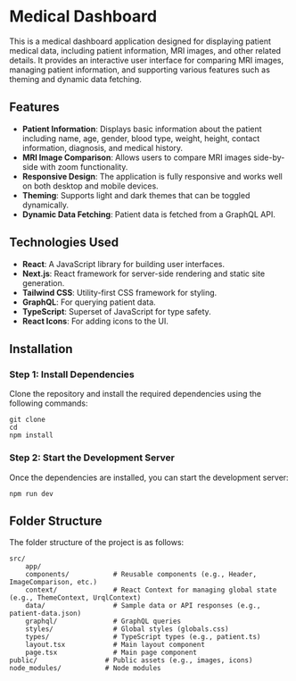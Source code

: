 # Medical Dashboard

This is a medical dashboard application designed for displaying patient medical data, including patient information, MRI images, and other related details. It provides an interactive user interface for comparing MRI images, managing patient information, and supporting various features such as theming and dynamic data fetching.

## Features

- **Patient Information**: Displays basic information about the patient including name, age, gender, blood type, weight, height, contact information, diagnosis, and medical history.
- **MRI Image Comparison**: Allows users to compare MRI images side-by-side with zoom functionality.
- **Responsive Design**: The application is fully responsive and works well on both desktop and mobile devices.
- **Theming**: Supports light and dark themes that can be toggled dynamically.
- **Dynamic Data Fetching**: Patient data is fetched from a GraphQL API.

## Technologies Used

- **React**: A JavaScript library for building user interfaces.
- **Next.js**: React framework for server-side rendering and static site generation.
- **Tailwind CSS**: Utility-first CSS framework for styling.
- **GraphQL**: For querying patient data.
- **TypeScript**: Superset of JavaScript for type safety.
- **React Icons**: For adding icons to the UI.

## Installation

### Step 1: Install Dependencies

Clone the repository and install the required dependencies using the following commands:

```
git clone
cd
npm install
```

### Step 2: Start the Development Server

Once the dependencies are installed, you can start the development server:

```
npm run dev
```

## Folder Structure

The folder structure of the project is as follows:

```
src/
    app/
    components/           # Reusable components (e.g., Header, ImageComparison, etc.)
    context/              # React Context for managing global state (e.g., ThemeContext, UrqlContext)
    data/                 # Sample data or API responses (e.g., patient-data.json)
    graphql/              # GraphQL queries
    styles/               # Global styles (globals.css)
    types/                # TypeScript types (e.g., patient.ts)
    layout.tsx            # Main layout component
    page.tsx              # Main page component
public/                 # Public assets (e.g., images, icons)
node_modules/           # Node modules
```

